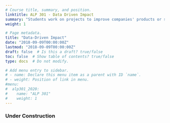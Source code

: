 ```yaml
---
# Course title, summary, and position.
linktitle: ALP 301 - Data Driven Impact
summary: "Students work on projects to improve companies' products or services using data and experimentation. The course will cover key considerations for designing and executing high-quality research for product innovation to drive business outcomes and social impact. Topics may include designing research and experiments, data analysis, experimental and non-experimental methods for estimating the impact of product features, and management consideration for the delivery of actionable research."
weight: 1

# Page metadata.
title: "Data-Driven Impact"
date: "2018-09-09T00:00:00Z"
lastmod: "2018-09-09T00:00:00Z"
draft: false  # Is this a draft? true/false
toc: false  # Show table of contents? true/false
type: docs  # Do not modify.

# Add menu entry to sidebar.
# - name: Declare this menu item as a parent with ID `name`.
# - weight: Position of link in menu.
#menu:
#  alp301_2020:
#    name: "ALP 301"
#    weight: 1
---
```


### Under Construction